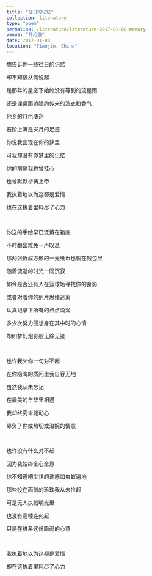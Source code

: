 ```yaml
---
title: "往日的记忆"
collection: literature
type: "poem"
permalink: /literature/literature-2017-01-08-memory
venue: "孙沁璇"
date: 2017-01-08
location: "Tianjin, China"
---
```


想告诉你一些往日的记忆

却不知该从何说起

是那年的星空下始终没有等到的流星雨

还是课桌那边隐约传来的洗衣粉香气

他乡的月色凄迷

石阶上满是岁月的足迹

你说我出现在你的梦里

可我却没有你梦里的记忆

你的病痛我也曾挂心

也曾默默祈祷上帝

我执着地以为这都是爱情

也在这执着里耗尽了心力

<br>

你送的手绘早已泛黄在箱底

不时翻出难免一声叹息

那两张折成方形的一元纸币也躺在钱包里

随着流逝的时光一同沉寂

如今是否还有人在篮球场寻找你的身影

或者对着你的照片思绪迷离

认真记录下所有的点点滴滴

多少次努力回想身在其中时的心情

却如梦幻泡影般无踪无迹

<br>

也许我欠你一句对不起

在你隐晦的质问里我自容无地

虽然我从未忘记

在最美的年华里相遇

我却终究未能动心

辜负了你或热切或温婉的情意

<br>

也许没有什么对不起

因为我始终全心全意

你不知道吧尘世的诱惑如虫蚁遍地

那些投在面前的珍珠我从未捡起

可是无人执戟明光里

也没有高楼连苑起

只是在维系这份脆弱的心意

<br>

我执着地以为这都是爱情

却在这执着里耗尽了心力
